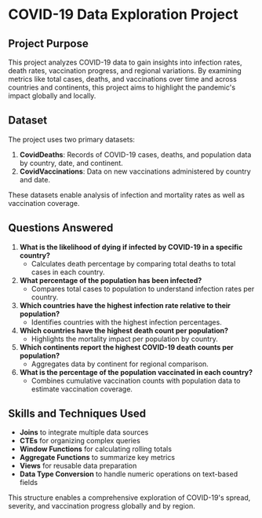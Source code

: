 # COVID-19 Data Exploration Project

## Project Purpose
This project analyzes COVID-19 data to gain insights into infection rates, death rates, vaccination progress, and regional variations. By examining metrics like total cases, deaths, and vaccinations over time and across countries and continents, this project aims to highlight the pandemic's impact globally and locally.

## Dataset
The project uses two primary datasets:

1. **CovidDeaths**: Records of COVID-19 cases, deaths, and population data by country, date, and continent.
2. **CovidVaccinations**: Data on new vaccinations administered by country and date.

These datasets enable analysis of infection and mortality rates as well as vaccination coverage.

## Questions Answered

1. **What is the likelihood of dying if infected by COVID-19 in a specific country?**
   - Calculates death percentage by comparing total deaths to total cases in each country.
2. **What percentage of the population has been infected?**
   - Compares total cases to population to understand infection rates per country.
3. **Which countries have the highest infection rate relative to their population?**
   - Identifies countries with the highest infection percentages.
4. **Which countries have the highest death count per population?**
   - Highlights the mortality impact per population by country.
5. **Which continents report the highest COVID-19 death counts per population?**
   - Aggregates data by continent for regional comparison.
6. **What is the percentage of the population vaccinated in each country?**
   - Combines cumulative vaccination counts with population data to estimate vaccination coverage.

## Skills and Techniques Used

- **Joins** to integrate multiple data sources
- **CTEs** for organizing complex queries
- **Window Functions** for calculating rolling totals
- **Aggregate Functions** to summarize key metrics
- **Views** for reusable data preparation
- **Data Type Conversion** to handle numeric operations on text-based fields

This structure enables a comprehensive exploration of COVID-19's spread, severity, and vaccination progress globally and by region.
